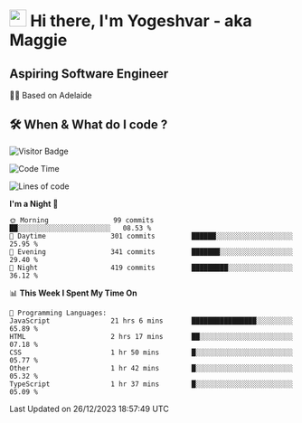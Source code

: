 <h1><img src="https://emojis.slackmojis.com/emojis/images/1531849430/4246/blob-sunglasses.gif?1531849430" width="30"/> Hi there, I'm Yogeshvar - aka Maggie</h1>

## Aspiring Software Engineer
🏂🏻  Based on Adelaide 

## 🛠 When & What do I code ?  

![Visitor Badge](https://visitor-badge.feriirawann.repl.co?username=yogeshvar&repo=yogeshvar&label=Visitors&style=plastic&color=%23457BFF&contentType=svg)

<!--START_SECTION:waka-->
![Code Time](http://img.shields.io/badge/Code%20Time-2%2C464%20hrs-blue)

![Lines of code](https://img.shields.io/badge/From%20Hello%20World%20I%27ve%20Written-4.0%20million%20lines%20of%20code-blue)

**I'm a Night 🦉** 

```text
🌞 Morning                99 commits          ██░░░░░░░░░░░░░░░░░░░░░░░   08.53 % 
🌆 Daytime                301 commits         ██████░░░░░░░░░░░░░░░░░░░   25.95 % 
🌃 Evening                341 commits         ███████░░░░░░░░░░░░░░░░░░   29.40 % 
🌙 Night                  419 commits         █████████░░░░░░░░░░░░░░░░   36.12 % 
```


📊 **This Week I Spent My Time On** 

```text
💬 Programming Languages: 
JavaScript               21 hrs 6 mins       ████████████████░░░░░░░░░   65.89 % 
HTML                     2 hrs 17 mins       ██░░░░░░░░░░░░░░░░░░░░░░░   07.18 % 
CSS                      1 hr 50 mins        █░░░░░░░░░░░░░░░░░░░░░░░░   05.77 % 
Other                    1 hr 42 mins        █░░░░░░░░░░░░░░░░░░░░░░░░   05.32 % 
TypeScript               1 hr 37 mins        █░░░░░░░░░░░░░░░░░░░░░░░░   05.09 % 
```


 Last Updated on 26/12/2023 18:57:49 UTC
<!--END_SECTION:waka-->
